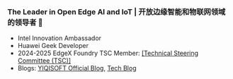### The Leader in Open Edge AI and IoT | 开放边缘智能和物联网领域的领导者 👋

- Intel Innovation Ambassador
- Huawei Geek Developer
- 2024-2025 EdgeX Foundry TSC Member: [[Technical Steering Committee (TSC)]](https://lf-edgexfoundry.atlassian.net/wiki/spaces/FA/pages/11667441/Technical+Steering+Committee+TSC)
- Blogs: [YIQISOFT Official Blog](https://www.yiqisoft.cn/blog/), [Tech Blog](https://yiqisoft.cn/blogs/)

